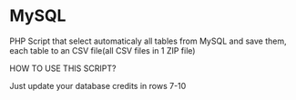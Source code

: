 # MySQL
PHP Script that select automaticaly all tables from MySQL and save them, each table to an CSV file(all CSV files in 1 ZIP file)

HOW TO USE THIS SCRIPT?

Just update your database credits in rows 7-10
